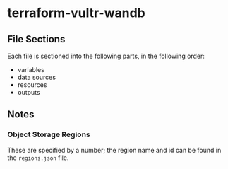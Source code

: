 # terraform-vultr-wandb

## File Sections
Each file is sectioned into the following parts, in the following order:
 * variables
 * data sources
 * resources
 * outputs

## Notes 
### Object Storage Regions
These are specified by a number; the region name and id can be found in the `regions.json` file.